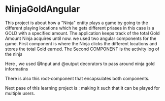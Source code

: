 # NinjaGoldAngular

This project is about how a "Ninja" entity plays a game by going to the different playing locations which he gets different priases in this case 
is a GOLD with a specified amount.
The application keeps track of the total Gold Amount Ninja acquires until now.
we used two angular components for the game. First component is where the Ninja clicks the different locations and stores the total Gold earned.
The Second COMPONENT is the activity log of the ninja

Here , we used @Input and @output decorators to pass around ninja gold informatins

There is also this root-component that encapsulates both components.

Next pase of this learning project is : making it such that it can be played for multiple users.

